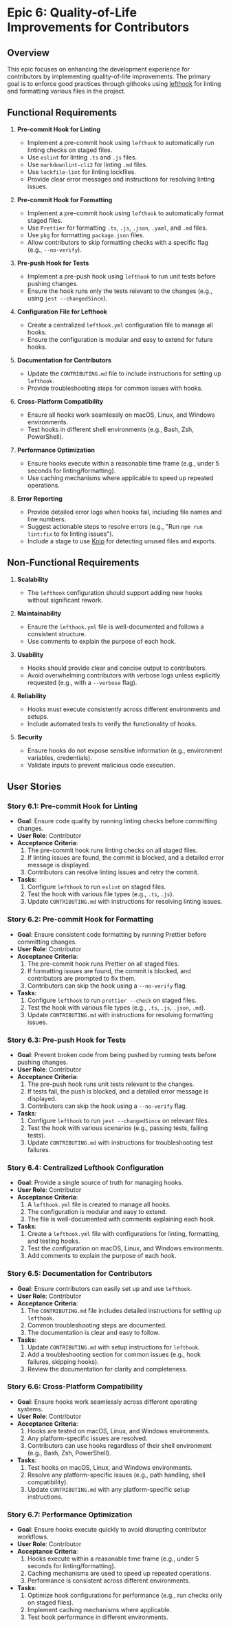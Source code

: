 # Epic 6: Quality-of-Life Improvements for Contributors

## Overview

This epic focuses on enhancing the development experience for contributors by implementing quality-of-life improvements.
The primary goal is to enforce good practices through githooks using
[lefthook](https://github.com/evilmartians/lefthook) for linting and formatting various files in the project.

## Functional Requirements

1. **Pre-commit Hook for Linting**

   - Implement a pre-commit hook using `lefthook` to automatically run linting checks on staged files.
   - Use `eslint` for linting `.ts` and `.js` files.
   - Use `markdownlint-cli2` for linting `.md` files.
   - Use `lockfile-lint` for linting lockfiles.
   - Provide clear error messages and instructions for resolving linting issues.

2. **Pre-commit Hook for Formatting**

   - Implement a pre-commit hook using `lefthook` to automatically format staged files.
   - Use `Prettier` for formatting `.ts`, `.js`, `.json`, `.yaml`, and `.md` files.
   - Use `pkg` for formatting `package.json` files.
   - Allow contributors to skip formatting checks with a specific flag (e.g., `--no-verify`).

3. **Pre-push Hook for Tests**

   - Implement a pre-push hook using `lefthook` to run unit tests before pushing changes.
   - Ensure the hook runs only the tests relevant to the changes (e.g., using `jest --changedSince`).

4. **Configuration File for Lefthook**

   - Create a centralized `lefthook.yml` configuration file to manage all hooks.
   - Ensure the configuration is modular and easy to extend for future hooks.

5. **Documentation for Contributors**

   - Update the `CONTRIBUTING.md` file to include instructions for setting up `lefthook`.
   - Provide troubleshooting steps for common issues with hooks.

6. **Cross-Platform Compatibility**

   - Ensure all hooks work seamlessly on macOS, Linux, and Windows environments.
   - Test hooks in different shell environments (e.g., Bash, Zsh, PowerShell).

7. **Performance Optimization**

   - Ensure hooks execute within a reasonable time frame (e.g., under 5 seconds for linting/formatting).
   - Use caching mechanisms where applicable to speed up repeated operations.

8. **Error Reporting**
   - Provide detailed error logs when hooks fail, including file names and line numbers.
   - Suggest actionable steps to resolve errors (e.g., "Run `npm run lint:fix` to fix linting issues").
   - Include a stage to use [Knip](https://knip.dev/) for detecting unused files and exports.

## Non-Functional Requirements

1. **Scalability**

   - The `lefthook` configuration should support adding new hooks without significant rework.

2. **Maintainability**

   - Ensure the `lefthook.yml` file is well-documented and follows a consistent structure.
   - Use comments to explain the purpose of each hook.

3. **Usability**

   - Hooks should provide clear and concise output to contributors.
   - Avoid overwhelming contributors with verbose logs unless explicitly requested (e.g., with a `--verbose` flag).

4. **Reliability**

   - Hooks must execute consistently across different environments and setups.
   - Include automated tests to verify the functionality of hooks.

5. **Security**
   - Ensure hooks do not expose sensitive information (e.g., environment variables, credentials).
   - Validate inputs to prevent malicious code execution.

## User Stories

### Story 6.1: Pre-commit Hook for Linting

- **Goal**: Ensure code quality by running linting checks before committing changes.
- **User Role**: Contributor
- **Acceptance Criteria**:
  1. The pre-commit hook runs linting checks on all staged files.
  2. If linting issues are found, the commit is blocked, and a detailed error message is displayed.
  3. Contributors can resolve linting issues and retry the commit.
- **Tasks**:
  1. Configure `lefthook` to run `eslint` on staged files.
  2. Test the hook with various file types (e.g., `.ts`, `.js`).
  3. Update `CONTRIBUTING.md` with instructions for resolving linting issues.

### Story 6.2: Pre-commit Hook for Formatting

- **Goal**: Ensure consistent code formatting by running Prettier before committing changes.
- **User Role**: Contributor
- **Acceptance Criteria**:
  1. The pre-commit hook runs Prettier on all staged files.
  2. If formatting issues are found, the commit is blocked, and contributors are prompted to fix them.
  3. Contributors can skip the hook using a `--no-verify` flag.
- **Tasks**:
  1. Configure `lefthook` to run `prettier --check` on staged files.
  2. Test the hook with various file types (e.g., `.ts`, `.js`, `.json`, `.md`).
  3. Update `CONTRIBUTING.md` with instructions for resolving formatting issues.

### Story 6.3: Pre-push Hook for Tests

- **Goal**: Prevent broken code from being pushed by running tests before pushing changes.
- **User Role**: Contributor
- **Acceptance Criteria**:
  1. The pre-push hook runs unit tests relevant to the changes.
  2. If tests fail, the push is blocked, and a detailed error message is displayed.
  3. Contributors can skip the hook using a `--no-verify` flag.
- **Tasks**:
  1. Configure `lefthook` to run `jest --changedSince` on relevant files.
  2. Test the hook with various scenarios (e.g., passing tests, failing tests).
  3. Update `CONTRIBUTING.md` with instructions for troubleshooting test failures.

### Story 6.4: Centralized Lefthook Configuration

- **Goal**: Provide a single source of truth for managing hooks.
- **User Role**: Contributor
- **Acceptance Criteria**:
  1. A `lefthook.yml` file is created to manage all hooks.
  2. The configuration is modular and easy to extend.
  3. The file is well-documented with comments explaining each hook.
- **Tasks**:
  1. Create a `lefthook.yml` file with configurations for linting, formatting, and testing hooks.
  2. Test the configuration on macOS, Linux, and Windows environments.
  3. Add comments to explain the purpose of each hook.

### Story 6.5: Documentation for Contributors

- **Goal**: Ensure contributors can easily set up and use `lefthook`.
- **User Role**: Contributor
- **Acceptance Criteria**:
  1. The `CONTRIBUTING.md` file includes detailed instructions for setting up `lefthook`.
  2. Common troubleshooting steps are documented.
  3. The documentation is clear and easy to follow.
- **Tasks**:
  1. Update `CONTRIBUTING.md` with setup instructions for `lefthook`.
  2. Add a troubleshooting section for common issues (e.g., hook failures, skipping hooks).
  3. Review the documentation for clarity and completeness.

### Story 6.6: Cross-Platform Compatibility

- **Goal**: Ensure hooks work seamlessly across different operating systems.
- **User Role**: Contributor
- **Acceptance Criteria**:
  1. Hooks are tested on macOS, Linux, and Windows environments.
  2. Any platform-specific issues are resolved.
  3. Contributors can use hooks regardless of their shell environment (e.g., Bash, Zsh, PowerShell).
- **Tasks**:
  1. Test hooks on macOS, Linux, and Windows environments.
  2. Resolve any platform-specific issues (e.g., path handling, shell compatibility).
  3. Update `CONTRIBUTING.md` with any platform-specific setup instructions.

### Story 6.7: Performance Optimization

- **Goal**: Ensure hooks execute quickly to avoid disrupting contributor workflows.
- **User Role**: Contributor
- **Acceptance Criteria**:
  1. Hooks execute within a reasonable time frame (e.g., under 5 seconds for linting/formatting).
  2. Caching mechanisms are used to speed up repeated operations.
  3. Performance is consistent across different environments.
- **Tasks**:
  1. Optimize hook configurations for performance (e.g., run checks only on staged files).
  2. Implement caching mechanisms where applicable.
  3. Test hook performance in different environments.
